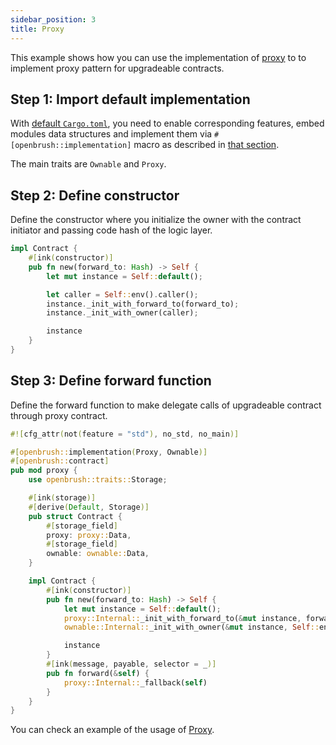 ```yaml
---
sidebar_position: 3
title: Proxy
---
```


This example shows how you can use the implementation of [proxy](https://github.com/Brushfam/openbrush-contracts/tree/main/contracts/src/upgradeability/proxy) to to implement proxy pattern for upgradeable contracts.

## Step 1: Import default implementation

With [default `Cargo.toml`](overview.md/#the-default-toml-of-your-project-with-openbrush),
you need to enable corresponding features, embed modules data structures and implement them via `#[openbrush::implementation]` macro
as described in [that section](overview.md/#reuse-implementation-of-traits-from-openbrush).

The main traits are `Ownable` and `Proxy`.

## Step 2: Define constructor

Define the constructor where you initialize the owner with the contract initiator
and passing code hash of the logic layer.

```rust
impl Contract {
    #[ink(constructor)]
    pub fn new(forward_to: Hash) -> Self {
        let mut instance = Self::default();

        let caller = Self::env().caller();
        instance._init_with_forward_to(forward_to);
        instance._init_with_owner(caller);

        instance
    }
}
```

## Step 3: Define forward function

Define the forward function to make delegate calls of upgradeable contract through proxy contract.

```rust
#![cfg_attr(not(feature = "std"), no_std, no_main)]

#[openbrush::implementation(Proxy, Ownable)]
#[openbrush::contract]
pub mod proxy {
    use openbrush::traits::Storage;

    #[ink(storage)]
    #[derive(Default, Storage)]
    pub struct Contract {
        #[storage_field]
        proxy: proxy::Data,
        #[storage_field]
        ownable: ownable::Data,
    }

    impl Contract {
        #[ink(constructor)]
        pub fn new(forward_to: Hash) -> Self {
            let mut instance = Self::default();
            proxy::Internal::_init_with_forward_to(&mut instance, forward_to);
            ownable::Internal::_init_with_owner(&mut instance, Self::env().caller());

            instance
        }
        #[ink(message, payable, selector = _)]
        pub fn forward(&self) {
            proxy::Internal::_fallback(self)
        }
    }
}
```

You can check an example of the usage of [Proxy](https://github.com/Brushfam/openbrush-contracts/tree/main/examples/proxy).